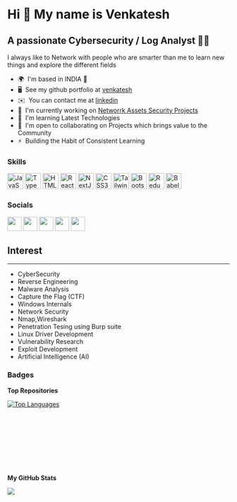 Hi 👋 My name is Venkatesh
============================

A passionate Cybersecurity / Log Analyst 🧑‍💻
-------------------------------------------

I always like to Network with people who are smarter than me to learn new things and explore the different fields

* 🌍  I'm based in INDIA 🚩
* 🖥️  See my github portfolio at [venkatesh](https://github.com/vootavenkatesh)
* ✉️  You can contact me at [linkedin](https://www.linkedin.com/in/venkatesh-v-7763282a3/)
* 🚀  I'm currently working on [Networrk Assets Security Projects](https://github.com/vootavenkatesh)
* 🧠  I'm learning Latest Technologies
* 🤝  I'm open to collaborating on Projects which brings value to the Community
* ⚡  Building the Habit of Consistent Learning


### Skills

<p align="left">
<a href="https://developer.mozilla.org/en-US/docs/Web/JavaScript" target="_blank" rel="noreferrer"><img src="https://raw.githubusercontent.com/danielcranney/readme-generator/main/public/icons/skills/javascript-colored.svg" width="36" height="36" alt="JavaScript" /></a>
<a href="https://www.typescriptlang.org/" target="_blank" rel="noreferrer"><img src="https://raw.githubusercontent.com/danielcranney/readme-generator/main/public/icons/skills/typescript-colored.svg" width="36" height="36" alt="TypeScript" /></a>
<a href="https://developer.mozilla.org/en-US/docs/Glossary/HTML5" target="_blank" rel="noreferrer"><img src="https://raw.githubusercontent.com/danielcranney/readme-generator/main/public/icons/skills/html5-colored.svg" width="36" height="36" alt="HTML5" /></a>
<a href="https://reactjs.org/" target="_blank" rel="noreferrer"><img src="https://raw.githubusercontent.com/danielcranney/readme-generator/main/public/icons/skills/react-colored.svg" width="36" height="36" alt="React" /></a>
<a href="https://nextjs.org/docs" target="_blank" rel="noreferrer"><img src="https://raw.githubusercontent.com/danielcranney/readme-generator/main/public/icons/skills/nextjs-colored-dark.svg" width="36" height="36" alt="NextJs" /></a>
<a href="https://www.w3.org/TR/CSS/#css" target="_blank" rel="noreferrer"><img src="https://raw.githubusercontent.com/danielcranney/readme-generator/main/public/icons/skills/css3-colored.svg" width="36" height="36" alt="CSS3" /></a>
<a href="https://tailwindcss.com/" target="_blank" rel="noreferrer"><img src="https://raw.githubusercontent.com/danielcranney/readme-generator/main/public/icons/skills/tailwindcss-colored.svg" width="36" height="36" alt="TailwindCSS" /></a>
<a href="https://getbootstrap.com/" target="_blank" rel="noreferrer"><img src="https://raw.githubusercontent.com/danielcranney/readme-generator/main/public/icons/skills/bootstrap-colored.svg" width="36" height="36" alt="Bootstrap" /></a>
<a href="https://redux.js.org/" target="_blank" rel="noreferrer"><img src="https://raw.githubusercontent.com/danielcranney/readme-generator/main/public/icons/skills/redux-colored.svg" width="36" height="36" alt="Redux" /></a>
<a href="https://babeljs.io/" target="_blank" rel="noreferrer"><img src="https://raw.githubusercontent.com/danielcranney/readme-generator/main/public/icons/skills/babel-colored-dark.svg" width="36" height="36" alt="Babel" /></a> 
</p>


### Socials

<p align="left"> <a href="https://www.facebook.com/profile.php?id=100005048508181" target="_blank" rel="noreferrer"><img src="https://raw.githubusercontent.com/danielcranney/readme-generator/main/public/icons/socials/facebook.svg" width="32" height="32" /></a> <a href="https://github.com/vootavenkatesh" target="_blank" rel="noreferrer"><img src="https://th.bing.com/th/id/OIP.eTCbdR_AFzbqHMPXhrJWUQAAAA?pid=ImgDet&rs=1" width="32" height="32" /></a> <a href="https://www.instagram.com/venkat___naidu/" target="_blank" rel="noreferrer"><img src="https://raw.githubusercontent.com/danielcranney/readme-generator/main/public/icons/socials/instagram.svg" width="32" height="32" /></a> <a href="https://www.linkedin.com/in/voota-venkatesh-aba73a12a/" target="_blank" rel="noreferrer"><img src="https://raw.githubusercontent.com/danielcranney/readme-generator/main/public/icons/socials/linkedin.svg" width="32" height="32" /></a> <a href="https://twitter.com/vootavenky" target="_blank" rel="noreferrer"><img src="https://raw.githubusercontent.com/danielcranney/readme-generator/main/public/icons/socials/twitter.svg" width="32" height="32" /></a></p>

## Interest

---

*   CyberSecurity
*   Reverse Engineering
*   Malware Analysis
*   Capture the Flag (CTF)
*   Windows Internals
*   Network Security
*   Nmap,Wireshark
*   Penetration Tesing using Burp suite
*   Linux Driver Development
*   Vulnerability Research
*   Exploit Development
*   Artificial Intelligence (AI)

### Badges


<b>Top Repositories</b>

<div width="100%" align="left"><a href="https://github.com/vootavenkatesh" align="left"><img src="https://github-readme-stats.vercel.app/api/top-langs/?username=vootavenkatesh&langs_count=10&title_color=ec4899&text_color=ffffff&icon_color=22c55e&bg_color=22272e&hide_border=true&locale=en&custom_title=Top%20%Languages" alt="Top Languages" /></a></div><br /><br /><br /><br /><br /><br /><br /><br />




<b>My GitHub Stats</b>

<a href="https://github.com/vootavenkatesh"><img src="https://github-readme-streak-stats.herokuapp.com/?user=vootavenkatesh&stroke=ffffff&background=22272e&ring=ec4899&fire=ec4899&currStreakNum=ffffff&currStreakLabel=ec4899&sideNums=ffffff&sideLabels=ffffff&dates=ffffff&hide_border=true" /></a>
